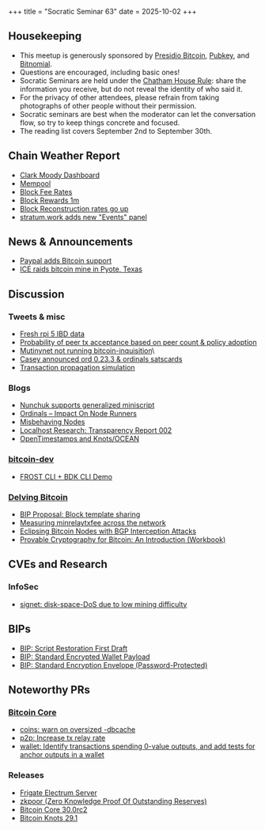 +++
title = "Socratic Seminar 63"
date = 2025-10-02
+++

Housekeeping
------------

- This meetup is generously sponsored by [Presidio Bitcoin](https://www.presidiobitcoin.org/), [Pubkey](https://pubkey.bar/), and [Bitnomial](https://bitnomial.com).
- Questions are encouraged, including basic ones!
- Socratic Seminars are held under the [Chatham House Rule](https://www.chathamhouse.org/about-us/chatham-house-rule): share the information you receive, but do not reveal the identity of who said it.
- For the privacy of other attendees, please refrain from taking photographs of other people without their permission.
- Socratic seminars are best when the moderator can let the conversation flow, so try to keep things concrete and focused.
- The reading list covers September 2nd to September 30th.

Chain Weather Report
--------------------

- [Clark Moody Dashboard](https://dashboard.clarkmoody.com/)
- [Mempool](https://mempool.space/graphs/mempool#1m)
- [Block Fee Rates](https://mempool.space/graphs/mining/block-fee-rates#1m)
- [Block Rewards 1m](https://mempool.space/graphs/mining/block-rewards#1m)
- [Block Reconstruction rates go up](https://x.com/glozow/status/1968310311221657809)
- [stratum.work adds new "Events" panel](https://stratum.work/)

News & Announcements
--------------------

- [Paypal adds Bitcoin support](https://newsroom.paypal-corp.com/2025-09-15-PayPal-Ushers-in-a-New-Era-of-Peer-to-Peer-Payments,-Reimagining-How-Money-Moves-to-Anyone,-Anywhere)
- [ICE raids bitcoin mine in Pyote, Texas](https://blockspace.media/insight/ice-raids-bitcoin-mine-in-pyote-texas/)

Discussion
----------

### Tweets & misc

- [Fresh rpi 5 IBD data](https://x.com/L0RINC/status/1964396017853616588)
- [Probability of peer tx acceptance based on peer count & policy adoption](https://x.com/murchandamus/status/1971647746299121773)
- [Mutinynet not running bitcoin-inquisition](https://x.com/benthecarman/status/1968794533291794509)\
- [Casey announced ord 0.23.3 & ordinals satscards](https://x.com/rodarmor/status/1971346206447342042)
- [Transaction propagation simulation](https://x.com/LaurentMT/status/1973416866212180089)

### Blogs

- [Nunchuk supports generalized miniscript](https://nunchuk.io/blog/miniscript-programmable-bitcoin)
- [Ordinals – Impact On Node Runners](https://blog.bitmex.com/ordinals-impact-on-node-runners/)
- [Misbehaving Nodes](https://antoinep.com/posts/misbehaving_nodes/)
- [Localhost Research: Transparency Report 002](https://lclhost.org/blog/transparency-report-002/)
- [OpenTimestamps and Knots/OCEAN](https://petertodd.org/2025/opentimestamps-and-knots-ocean)

### [bitcoin-dev](https://groups.google.com/g/bitcoindev)

- [FROST CLI + BDK CLI Demo](https://groups.google.com/g/bitcoindev/c/IwOY6IanJyY)

### [Delving Bitcoin](https://delvingbitcoin.org/)

- [BIP Proposal: Block template sharing](https://delvingbitcoin.org/t/sharing-block-templates/1906)
- [Measuring minrelaytxfee across the network](https://delvingbitcoin.org/t/measuring-minrelaytxfee-across-the-bitcoin-network/1989)
- [Eclipsing Bitcoin Nodes with BGP Interception Attacks](https://delvingbitcoin.org/t/eclipsing-bitcoin-nodes-with-bgp-interception-attacks/1965)
- [Provable Cryptography for Bitcoin: An Introduction (Workbook)](https://delvingbitcoin.org/t/provable-cryptography-for-bitcoin-an-introduction-workbook/1974)

CVEs and Research
-----------------

### InfoSec

- [signet: disk-space-DoS due to low mining difficulty](https://github.com/bitcoin/bitcoin/issues/33266)

BIPs
----

- [BIP: Script Restoration First Draft](https://github.com/rustyrussell/bips/pull/1/files)
- [BIP: Standard Encrypted Wallet Payload](https://gist.github.com/KeysSoze/7109a7f0455897b1930f851bde6337e3)
- [BIP: Standard Encryption Envelope (Password-Protected)](https://gist.github.com/KeysSoze/866d009ccd082edf6802df240154b20d)

Noteworthy PRs
--------------

### [Bitcoin Core](https://github.com/bitcoin/bitcoin)

- [coins: warn on oversized -dbcache](https://github.com/bitcoin/bitcoin/pull/33333)
- [p2p: Increase tx relay rate](https://github.com/bitcoin/bitcoin/pull/28592)
- [wallet: Identify transactions spending 0-value outputs, and add tests for anchor outputs in a wallet](https://github.com/bitcoin/bitcoin/pull/33268)

### Releases

- [Frigate Electrum Server](https://github.com/sparrowwallet/frigate)
- [zkpoor (Zero Knowledge Proof Of Outstanding Reserves)](https://github.com/AbdelStark/zkpoor)
- [Bitcoin Core 30.0rc2](https://bitcoincore.org/bin/bitcoin-core-30.0/test.rc2/)
- [Bitcoin Knots 29.1](https://github.com/bitcoinknots/bitcoin/releases/tag/v29.1.knots20250903)

